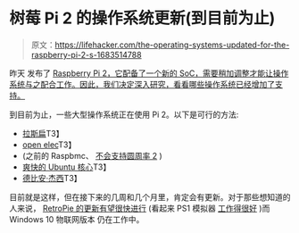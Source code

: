 # 树莓 Pi 2 的操作系统更新(到目前为止)

> 原文：<https://lifehacker.com/the-operating-systems-updated-for-the-raspberry-pi-2-s-1683514788>

昨天 发布了 [Raspberry Pi 2，它配备了一个新的 SoC，需要稍加调整才能让操作系统与之配合工作。因此，我们决定深入研究，看看哪些操作系统已经增加了支持。](https://lifehacker.com/the-raspberry-pi-2-is-faster-more-powerful-and-availa-1682814956)



到目前为止，一些大型操作系统正在使用 Pi 2。以下是可行的方法:

*   [拉斯扁](http://www.raspberrypi.org/downloads/)T3】
*   [open elec](http://openelec.tv/get-openelec)T3】
*   (之前的 Raspbmc、 [不会支持圆周率 2](http://www.raspbmc.com/2015/02/raspberry-pi-2-0-and-raspbmcs-last-update/) )
*   [爽快的 Ubuntu 核心](http://www.raspberrypi.org/downloads/)T3】
*   [德比安·杰西](http://sjoerd.luon.net/posts/2015/02/debian-jessie-on-rpi2/)T3】

目前就是这样，但在接下来的几周和几个月里，肯定会有更新。对于那些想知道的人来说， [RetroPie 的更新有望很快进行](https://twitter.com/petrockblog/status/562350658553409537) (看起来 PS1 模拟器 [工作得很好](http://blog.adafruit.com/2015/02/03/3am-testing-the-playstation-1-emulator-pcsx-on-a-raspberry-pi-2-model-b-raspberry_pi-raspberrypi-video/) )而 Windows 10 物联网版本 仍在工作中。